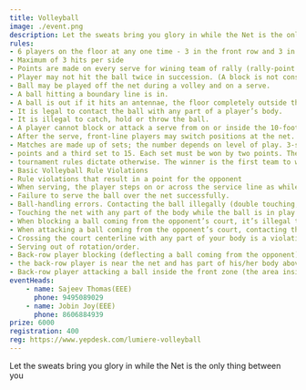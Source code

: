 ```yaml
---
title: Volleyball
image: ./event.png
description: Let the sweats bring you glory in while the Net is the only thing between you
rules: 
- 6 players on the floor at any one time - 3 in the front row and 3 in the back row
- Maximum of 3 hits per side
- Points are made on every serve for wining team of rally (rally-point scoring).
- Player may not hit the ball twice in succession. (A block is not considered a hit.)
- Ball may be played off the net during a volley and on a serve.
- A ball hitting a boundary line is in.
- A ball is out if it hits an antennae, the floor completely outside the court, any of the net or cables outside the antennae, the referee stand or pole, the ceiling above a non-playable area.
- It is legal to contact the ball with any part of a player’s body.
- It is illegal to catch, hold or throw the ball.
- A player cannot block or attack a serve from on or inside the 10-foot line.
- After the serve, front-line players may switch positions at the net.
- Matches are made up of sets; the number depends on level of play. 3-set matches are 2 sets to 25 
- points and a third set to 15. Each set must be won by two points. The winner is the first team to win 2 sets. 5-set matches are 4 sets to 25 points and fifth set to 15. The team must win by 2 unless 
- tournament rules dictate otherwise. The winner is the first team to win three sets.
- Basic Volleyball Rule Violations
- Rule violations that result in a point for the opponent
- When serving, the player steps on or across the service line as while making contact with the ball.
- Failure to serve the ball over the net successfully.
- Ball-handling errors. Contacting the ball illegally (double touching, lifting, carrying, throwing, etc.)
- Touching the net with any part of the body while the ball is in play.
- When blocking a ball coming from the opponent’s court, it’s illegal to contact the ball when reaching over the net if both your opponent has not used 3 contacts AND they have a player there to make a play on the ball.
- When attacking a ball coming from the opponent’s court, contacting the ball when reaching over the net is a violation if the ball has not yet broken the vertical plane of the net.
- Crossing the court centerline with any part of your body is a violation. Exception-> if it is the hand or foot. In this case, the entire hand or entire foot must cross for it to be a violation.
- Serving out of rotation/order.
- Back-row player blocking (deflecting a ball coming from the opponent) when, at the moment of contact, 
- the back-row player is near the net and has part of his/her body above the top of the net. This is an illegal block.
- Back-row player attacking a ball inside the front zone (the area inside the 3M/10-foot line) when, at the moment of contact, the ball is completely above the net. This is an illegal attack.
eventHeads:
    - name: Sajeev Thomas(EEE)
      phone: 9495089029
    - name: Jobin Joy(EEE)
      phone: 8606884939
prize: 6000
registration: 400
reg: https://www.yepdesk.com/lumiere-volleyball
---
```

Let the sweats bring you glory in while the Net is the only thing between you